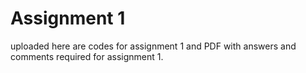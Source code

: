 # Assignment 1

uploaded here are codes for assignment 1 and PDF with answers and comments required for assignment 1.
